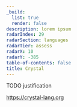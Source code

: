 ```yaml
---
_build:
  list: true
  render: false
description: lorem ipsum
radarIndex: 29
radarSection: languages
radarTier: assess
radarX: 10
radarY: -385
table-of-contents: false
title: Crystal
---
```


TODO justification

<https://crystal-lang.org>

